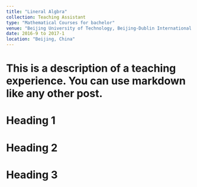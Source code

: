 ```yaml
---
title: "Lineral Algbra"
collection: Teaching Assistant
type: "Mathematical Courses for bachelor"
venue: "Beijing University of Technology, Beijing-Dublin International College"
date: 2016-9 to 2017-1
location: "Beijing, China"
---
```


# This is a description of a teaching experience. You can use markdown like any other post.

Heading 1
======

Heading 2
======

Heading 3
======
